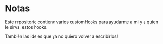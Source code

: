 # Notas

Este repositorio contiene varios customHooks para ayudarme a mi y a quien le sirva,
estos hooks.

También las ide es que ya no quiero volver a escribirlos!